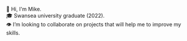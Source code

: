 👋 Hi, I'm Mike.  
🎓 Swansea university graduate (2022).  
👁 I’m looking to collaborate on projects that will help me to improve my skills.  
